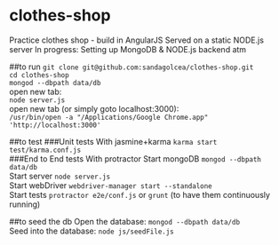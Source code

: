 # clothes-shop
Practice clothes shop - build in AngularJS
Served on a static NODE.js server
In progress: Setting up MongoDB & NODE.js backend atm

##to run
`git clone git@github.com:sandagolcea/clothes-shop.git`    
`cd clothes-shop`  
`mongod --dbpath data/db`  
open new tab:  
`node server.js`  
open new tab (or simply goto localhost:3000):  
`/usr/bin/open -a "/Applications/Google Chrome.app" 'http://localhost:3000'`  

##to test
###Unit tests
With jasmine+karma
`karma start test/karma.conf.js`  
###End to End tests
With protractor
Start mongoDB `mongod --dbpath data/db`  
Start server `node server.js`  
Start webDriver `webdriver-manager start --standalone`  
Start tests `protractor e2e/conf.js` or `grunt` (to have them continuously running)  


##to seed the db
Open the database: `mongod --dbpath data/db`  
Seed into the database: `node js/seedFile.js`  

